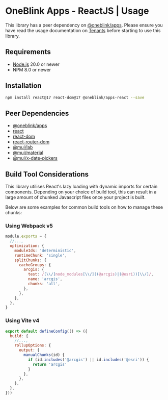 # OneBlink Apps - ReactJS | Usage

This library has a peer dependency on [@oneblink/apps](https://www.npmjs.com/package/@oneblink/apps). Please ensure you have read the usage documentation on [Tenants](https://oneblink.github.io/apps/#tenants) before starting to use this library.

## Requirements

- [Node.js](https://nodejs.org/) 20.0 or newer
- NPM 8.0 or newer

## Installation

```sh
npm install react@17 react-dom@17 @oneblink/apps-react --save
```

## Peer Dependencies

- [@oneblink/apps](https://www.npmjs.com/package/@oneblink/apps)
- [react](https://www.npmjs.com/package/react)
- [react-dom](https://www.npmjs.com/package/react-dom)
- [react-router-dom](https://www.npmjs.com/package/react-router-dom)
- [@mui/lab](https://www.npmjs.com/package/@mui/lab)
- [@mui/material](https://www.npmjs.com/package/@mui/material)
- [@mui/x-date-pickers](https://www.npmjs.com/package/@mui/x-date-pickers)

## Build Tool Considerations

This library utilises React's lazy loading with dynamic imports for certain components. Depending on your choice of build tool, this can result in a large amount of chunked Javascript files once your project is built.

Below are some examples for common build tools on how to manage these chunks:

### Using Webpack v5

```js
module.exports = {
  //...,
  optimization: {
    moduleIds: 'deterministic',
    runtimeChunk: 'single',
    splitChunks: {
      cacheGroups: {
        arcgis: {
          test: /[\\/]node_modules[\\/]((@arcgis)|(@esri))[\\/]/,
          name: 'arcgis',
          chunks: 'all',
        },
      },
    },
  },
}
```

### Using Vite v4

```js
export default defineConfig(() => ({
  build: {
    //...,
    rollupOptions: {
      output: {
        manualChunks(id) {
          if (id.includes('@arcgis') || id.includes('@esri')) {
            return 'arcgis'
          }
        },
      },
    },
  },
}))
```
